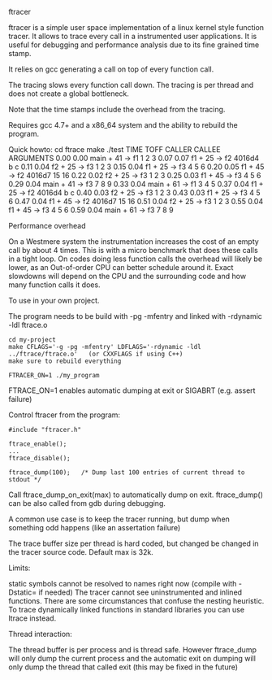 ftracer

ftracer is a simple user space implementation of a linux kernel style function tracer.
It allows to trace every call in a instrumented user applications. It is useful
for debugging and performance analysis due to its fine grained time stamp.

It relies on gcc generating a call on top of every function call.

The tracing slows every function call down. The tracing is per thread and does
not create a global bottleneck.

Note that the time stamps include the overhead from the tracing.

Requires gcc 4.7+ and a x86_64 system and the ability to rebuild the program.

Quick howto:
     cd ftrace
     make
     ./test
     TIME      TOFF CALLER                       CALLEE               ARGUMENTS
     0.00      0.00 main + 41                 -> f1                   1 2 3
     0.07      0.07   f1 + 25                 -> f2                   4016d4 b c
     0.11      0.04     f2 + 25               -> f3                   1 2 3
     0.15      0.04   f1 + 25                 -> f3                   4 5 6
     0.20      0.05   f1 + 45                 -> f2                   4016d7 15 16
     0.22      0.02     f2 + 25               -> f3                   1 2 3
     0.25      0.03   f1 + 45                 -> f3                   4 5 6
     0.29      0.04 main + 41                 -> f3                   7 8 9
     0.33      0.04 main + 61                 -> f1                   3 4 5
     0.37      0.04   f1 + 25                 -> f2                   4016d4 b c
     0.40      0.03     f2 + 25               -> f3                   1 2 3
     0.43      0.03   f1 + 25                 -> f3                   4 5 6
     0.47      0.04   f1 + 45                 -> f2                   4016d7 15 16
     0.51      0.04     f2 + 25               -> f3                   1 2 3
     0.55      0.04   f1 + 45                 -> f3                   4 5 6
     0.59      0.04 main + 61                 -> f3                   7 8 9

Performance overhead

On a Westmere system the instrumentation increases the cost of an empty call by
about 4 times. This is with a micro benchmark that does these calls in a tight
loop. On codes doing less function calls the overhead will likely be lower,
as an Out-of-order CPU can better schedule around it.
Exact slowdowns will depend on the CPU and the surrounding code and how many
function calls it does.

To use in your own project. 

The program needs to be build with -pg -mfentry and linked with -rdynamic -ldl ftrace.o

	cd my-project
	make CFLAGS='-g -pg -mfentry' LDFLAGS='-rdynamic -ldl ../ftrace/ftrace.o'	(or CXXFLAGS if using C++)
	make sure to rebuild everything

	FTRACER_ON=1 ./my_program

FTRACE_ON=1 enables automatic dumping at exit or SIGABRT (e.g. assert failure)

Control ftracer from the program:

	#include "ftracer.h"

	ftrace_enable();
	...
	ftrace_disable();

	ftrace_dump(100);	/* Dump last 100 entries of current thread to stdout */

Call ftrace_dump_on_exit(max) to automatically dump on exit. ftrace_dump() can be also 
called from gdb during debugging.

A common use case is to keep the tracer running, but dump when
something odd happens (like an assertation failure)

The trace buffer size per thread is hard coded, but changed be changed
in the tracer source code.  Default max is 32k.

Limits:

static symbols cannot be resolved to names right now (compile with -Dstatic= if needed)
The tracer cannot see uninstrumented and inlined functions.
There are some circumstances that confuse the nesting heuristic.
To trace dynamically linked functions in standard libraries you can use ltrace instead.

Thread interaction:

The thread buffer is per process and is thread safe. However
ftrace_dump will only dump the current process and the automatic exit
on dumping will only dump the thread that called exit (this may be
fixed in the future)

